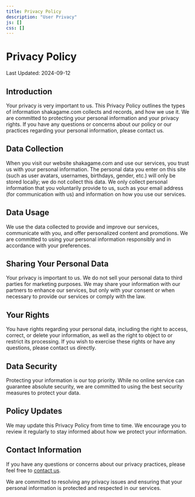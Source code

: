 ```yaml
---
title: Privacy Policy
description: "User Privacy"
js: []
css: []
---
```


# Privacy Policy

Last Updated: 2024-09-12

## Introduction
Your privacy is very important to us. This Privacy Policy outlines the types of information shakagame.com collects and records, and how we use it. We are committed to protecting your personal information and your privacy rights. If you have any questions or concerns about our policy or our practices regarding your personal information, please contact us.

## Data Collection
When you visit our website shakagame.com and use our services, you trust us with your personal information. The personal data you enter on this site (such as user avatars, usernames, birthdays, gender, etc.) will only be stored locally; we do not collect this data. We only collect personal information that you voluntarily provide to us, such as your email address (for communication with us) and information on how you use our services.

## Data Usage
We use the data collected to provide and improve our services, communicate with you, and offer personalized content and promotions. We are committed to using your personal information responsibly and in accordance with your preferences.

## Sharing Your Personal Data
Your privacy is important to us. We do not sell your personal data to third parties for marketing purposes. We may share your information with our partners to enhance our services, but only with your consent or when necessary to provide our services or comply with the law.

## Your Rights
You have rights regarding your personal data, including the right to access, correct, or delete your information, as well as the right to object to or restrict its processing. If you wish to exercise these rights or have any questions, please contact us directly.

## Data Security
Protecting your information is our top priority. While no online service can guarantee absolute security, we are committed to using the best security measures to protect your data.

## Policy Updates
We may update this Privacy Policy from time to time. We encourage you to review it regularly to stay informed about how we protect your information.

## Contact Information
If you have any questions or concerns about our privacy practices, please feel free to <a href="mailto:contact@shakagame.com" target="_blank">contact us</a>.

We are committed to resolving any privacy issues and ensuring that your personal information is protected and respected in our services.
